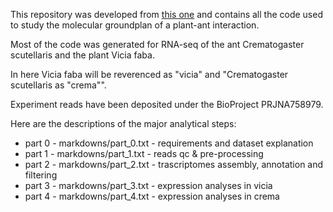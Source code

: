This repository was developed from [this one](https://github.com/for-giobbe/PAINT/tree/main) and contains all the code used to study the molecular groundplan of a plant-ant interaction.

Most of the code was generated for RNA-seq of the ant Crematogaster scutellaris and the plant Vicia faba.

In here Vicia faba will be reverenced as "vicia" and "Crematogaster scutellaris as "crema"".

Experiment reads have been deposited under the BioProject PRJNA758979.

Here are the descriptions of the major analytical steps:

- part 0 - markdowns/part_0.txt - requirements and dataset explanation
- part 1 - markdowns/part_1.txt - reads qc & pre-processing
- part 2 - markdowns/part_2.txt - trascriptomes assembly, annotation and filtering
- part 3 - markdowns/part_3.txt - expression analyses in vicia
- part 4 - markdowns/part_4.txt - expression analyses in crema
